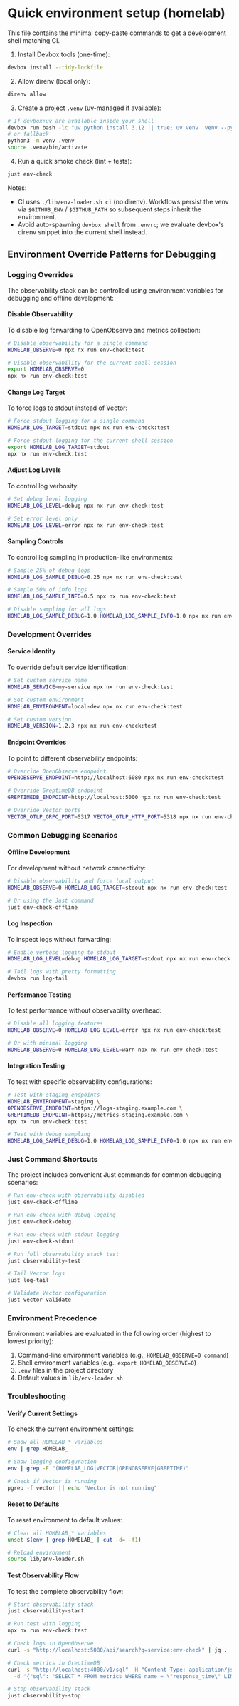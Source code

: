 # Quick environment setup (homelab)

This file contains the minimal copy-paste commands to get a development shell matching CI.

1) Install Devbox tools (one-time):

```bash
devbox install --tidy-lockfile
```

2) Allow direnv (local only):

```bash
direnv allow
```

3) Create a project `.venv` (uv-managed if available):

```bash
# If devbox+uv are available inside your shell
devbox run bash -lc "uv python install 3.12 || true; uv venv .venv --python 3.12 || python3 -m venv .venv"
# or fallback
python3 -m venv .venv
source .venv/bin/activate
```

4) Run a quick smoke check (lint + tests):

```bash
just env-check
```

Notes:
- CI uses `./lib/env-loader.sh ci` (no direnv). Workflows persist the venv via `$GITHUB_ENV` / `$GITHUB_PATH` so subsequent steps inherit the environment.
- Avoid auto-spawning `devbox shell` from `.envrc`; we evaluate devbox's direnv snippet into the current shell instead.

## Environment Override Patterns for Debugging

### Logging Overrides

The observability stack can be controlled using environment variables for debugging and offline development:

#### Disable Observability

To disable log forwarding to OpenObserve and metrics collection:

```bash
# Disable observability for a single command
HOMELAB_OBSERVE=0 npx nx run env-check:test

# Disable observability for the current shell session
export HOMELAB_OBSERVE=0
npx nx run env-check:test
```

#### Change Log Target

To force logs to stdout instead of Vector:

```bash
# Force stdout logging for a single command
HOMELAB_LOG_TARGET=stdout npx nx run env-check:test

# Force stdout logging for the current shell session
export HOMELAB_LOG_TARGET=stdout
npx nx run env-check:test
```

#### Adjust Log Levels

To control log verbosity:

```bash
# Set debug level logging
HOMELAB_LOG_LEVEL=debug npx nx run env-check:test

# Set error level only
HOMELAB_LOG_LEVEL=error npx nx run env-check:test
```

#### Sampling Controls

To control log sampling in production-like environments:

```bash
# Sample 25% of debug logs
HOMELAB_LOG_SAMPLE_DEBUG=0.25 npx nx run env-check:test

# Sample 50% of info logs
HOMELAB_LOG_SAMPLE_INFO=0.5 npx nx run env-check:test

# Disable sampling for all logs
HOMELAB_LOG_SAMPLE_DEBUG=1.0 HOMELAB_LOG_SAMPLE_INFO=1.0 npx nx run env-check:test
```

### Development Overrides

#### Service Identity

To override default service identification:

```bash
# Set custom service name
HOMELAB_SERVICE=my-service npx nx run env-check:test

# Set custom environment
HOMELAB_ENVIRONMENT=local-dev npx nx run env-check:test

# Set custom version
HOMELAB_VERSION=1.2.3 npx nx run env-check:test
```

#### Endpoint Overrides

To point to different observability endpoints:

```bash
# Override OpenObserve endpoint
OPENOBSERVE_ENDPOINT=http://localhost:6080 npx nx run env-check:test

# Override GreptimeDB endpoint
GREPTIMEDB_ENDPOINT=http://localhost:5000 npx nx run env-check:test

# Override Vector ports
VECTOR_OTLP_GRPC_PORT=5317 VECTOR_OTLP_HTTP_PORT=5318 npx nx run env-check:test
```

### Common Debugging Scenarios

#### Offline Development

For development without network connectivity:

```bash
# Disable observability and force local output
HOMELAB_OBSERVE=0 HOMELAB_LOG_TARGET=stdout npx nx run env-check:test

# Or using the Just command
just env-check-offline
```

#### Log Inspection

To inspect logs without forwarding:

```bash
# Enable verbose logging to stdout
HOMELAB_LOG_LEVEL=debug HOMELAB_LOG_TARGET=stdout npx nx run env-check:test | jq .

# Tail logs with pretty formatting
devbox run log-tail
```

#### Performance Testing

To test performance without observability overhead:

```bash
# Disable all logging features
HOMELAB_OBSERVE=0 HOMELAB_LOG_LEVEL=error npx nx run env-check:test

# Or with minimal logging
HOMELAB_OBSERVE=0 HOMELAB_LOG_LEVEL=warn npx nx run env-check:test
```

#### Integration Testing

To test with specific observability configurations:

```bash
# Test with staging endpoints
HOMELAB_ENVIRONMENT=staging \
OPENOBSERVE_ENDPOINT=https://logs-staging.example.com \
GREPTIMEDB_ENDPOINT=https://metrics-staging.example.com \
npx nx run env-check:test

# Test with debug sampling
HOMELAB_LOG_SAMPLE_DEBUG=1.0 HOMELAB_LOG_SAMPLE_INFO=1.0 npx nx run env-check:test
```

### Just Command Shortcuts

The project includes convenient Just commands for common debugging scenarios:

```bash
# Run env-check with observability disabled
just env-check-offline

# Run env-check with debug logging
just env-check-debug

# Run env-check with stdout logging
just env-check-stdout

# Run full observability stack test
just observability-test

# Tail Vector logs
just log-tail

# Validate Vector configuration
just vector-validate
```

### Environment Precedence

Environment variables are evaluated in the following order (highest to lowest priority):

1. Command-line environment variables (e.g., `HOMELAB_OBSERVE=0 command`)
2. Shell environment variables (e.g., `export HOMELAB_OBSERVE=0`)
3. `.env` files in the project directory
4. Default values in `lib/env-loader.sh`

### Troubleshooting

#### Verify Current Settings

To check the current environment settings:

```bash
# Show all HOMELAB_* variables
env | grep HOMELAB_

# Show logging configuration
env | grep -E "(HOMELAB_LOG|VECTOR|OPENOBSERVE|GREPTIME)"

# Check if Vector is running
pgrep -f vector || echo "Vector is not running"
```

#### Reset to Defaults

To reset environment to default values:

```bash
# Clear all HOMELAB_* variables
unset $(env | grep HOMELAB_ | cut -d= -f1)

# Reload environment
source lib/env-loader.sh
```

#### Test Observability Flow

To test the complete observability flow:

```bash
# Start observability stack
just observability-start

# Run test with logging
npx nx run env-check:test

# Check logs in OpenObserve
curl -s "http://localhost:5080/api/search?q=service:env-check" | jq .

# Check metrics in GreptimeDB
curl -s "http://localhost:4000/v1/sql" -H "Content-Type: application/json" \
  -d '{"sql": "SELECT * FROM metrics WHERE name = \"response_time\" LIMIT 10"}' | jq .

# Stop observability stack
just observability-stop
```
